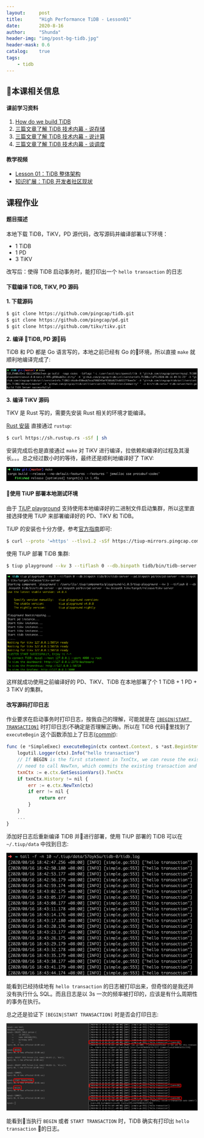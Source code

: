 ```yaml
---
layout:     post
title:      "High Performance TiDB - Lesson01"
date:       2020-8-16
author:     "Shunda"
header-img: "img/post-bg-tidb.jpg"
header-mask: 0.6
catalog:    true
tags:
    - tidb
---
```


## 本课相关信息

#### 课前学习资料
1. [How do we build TiDB](https://pingcap.com/blog-cn/how-do-we-build-tidb/)
2. [三篇文章了解 TiDB 技术内幕 - 说存储](https://pingcap.com/blog-cn/tidb-internal-1/)
3. [三篇文章了解 TiDB 技术内幕 - 说计算](https://pingcap.com/blog-cn/tidb-internal-2/)
4. [三篇文章了解 TiDB 技术内幕 - 谈调度](https://pingcap.com/blog-cn/tidb-internal-3/)

#### 教学视频
- [Lesson 01：TiDB 整体架构](https://www.bilibili.com/video/BV17K411T7Kd)
- [知识扩展：TiDB 开发者社区现状](https://www.bilibili.com/video/BV1ak4y117mr)

## 课程作业

#### 题目描述
本地下载 TiDB，TiKV，PD 源代码，改写源码并编译部署以下环境：
- 1 TiDB
- 1 PD
- 3 TiKV  

改写后：使得 TiDB 启动事务时，能打印出一个 `hello transaction` 的日志

#### 下载编译 TiDB, TiKV, PD 源码

**1. 下载源码**

```bash
$ git clone https://github.com/pingcap/tidb.git
$ git clone https://github.com/pingcap/pd.git
$ git clone https://github.com/tikv/tikv.git
```

**2. 编译 TiDB, PD 源码**

TiDB 和 PD 都是 Go 语言写的，本地之前已经有 Go 的环境，所以直接 `make` 就顺利地编译完成了:

![](/img/in-post/post-tidb-01/build_tidb_success.jpg)

**3. 编译 TiKV 源码**

TiKV 是 Rust 写的，需要先安装 Rust 相关的环境才能编译。

[Rust 安装](https://learnku.com/docs/rust-lang/2018/ch01-01-installation/4494) 直接通过 `rustup`: 
```bash
$ curl https://sh.rustup.rs -sSf | sh
```

安装完成后也是直接通过 `make` 对 TiKV 进行编译，拉依赖和编译的过程及其漫长。。。总之经过数小时的等待，最终还是顺利地编译好了 TiKV:

![](/img/in-post/post-tidb-01/build_tikv_success.jpg)

#### 使用 TiUP 部署本地测试环境

由于 [TiUP playground](https://docs.pingcap.com/zh/tidb/stable/tiup-playground#playground-%E7%BB%84%E4%BB%B6%E4%BB%8B%E7%BB%8D) 支持使用本地编译好的二进制文件启动集群，所以这里直接选择使用 TiUP 来部署编译好的 PD、TiKV 和 TiDB。

TiUP 的安装也十分方便，参考[官方指南](https://docs.pingcap.com/zh/tidb/stable/tiup-overview#%E5%AE%89%E8%A3%85-tiup)即可:

```bash
$ curl --proto '=https' --tlsv1.2 -sSf https://tiup-mirrors.pingcap.com/install.sh | sh
```

使用 TiUP 部署 TiDB 集群:

```bash
$ tiup playground --kv 3 --tiflash 0 --db.binpath tidb/bin/tidb-server --pd.binpath pd/bin/pd-server --kv.binpath tikv/target/release/tikv-server
```

![](/img/in-post/post-tidb-01/deploy_success.jpg)

这样就成功使用之前编译好的 PD、TiKV、TiDB 在本地部署了个 1 TiDB + 1 PD + 3 TiKV 的集群。

#### 改写源码打印日志

作业要求在启动事务时打印日志，按我自己的理解，可能就是在 [`[BEGIN|START TRANSACTION]`](https://docs.pingcap.com/zh/tidb/stable/transaction-overview#begin-%E5%92%8C-start-transaction) 时打印日志(不确定是否理解正确)。所以在 TiDB 代码里找到了 `executeBegin` 这个函数添加上了日志([commit](https://github.com/lsdlinshunda/tidb/commit/56adb8f729116ea87658e818252a5d0c4d7bfe33)): 

```js
func (e *SimpleExec) executeBegin(ctx context.Context, s *ast.BeginStmt) error {
    logutil.Logger(ctx).Info("hello transaction")
    // If BEGIN is the first statement in TxnCtx, we can reuse the existing transaction, without the
    // need to call NewTxn, which commits the existing transaction and begins a new one.
    txnCtx := e.ctx.GetSessionVars().TxnCtx
    if txnCtx.History != nil {
        err := e.ctx.NewTxn(ctx)
        if err != nil {
            return err
        }
    }
    ...
}
```

添加好日志后重新编译 TiDB 并进行部署，使用 TiUP 部署的 TiDB 可以在 `~/.tiup/data` 中找到日志:

![](/img/in-post/post-tidb-01/transaction_log_0.jpg)

能看到已经持续地有 `hello transaction` 的日志被打印出来，但奇怪的是我还并没有执行什么 SQL。而且日志是以 3s 一次的频率被打印的，应该是有什么周期性的事务在执行。

总之还是验证下 `[BEGIN|START TRANSACTION]` 时是否会打印日志:

![](/img/in-post/post-tidb-01/transaction_log_1.jpg)

能看到当执行 `BEGIN` 或者 `START TRANSACTION` 时，TiDB 确实有打印出 `hello transaction` 的日志。
